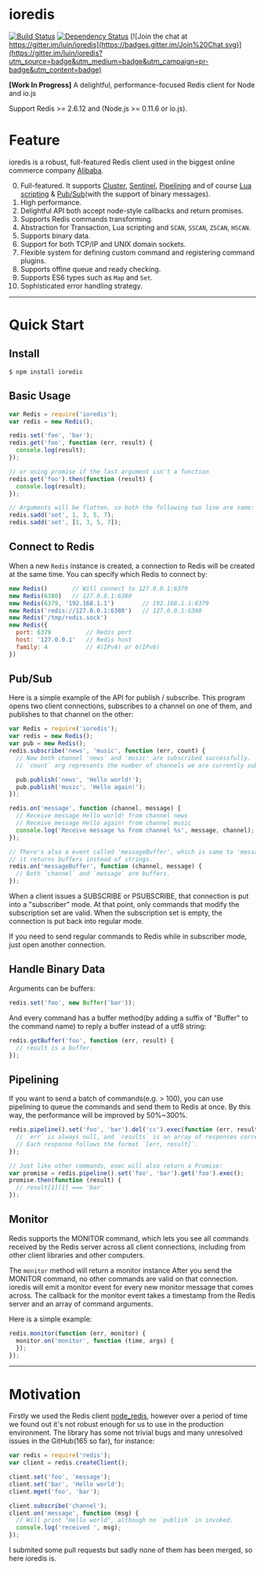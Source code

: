 # ioredis

[![Build Status](https://travis-ci.org/luin/ioredis.png?branch=master)](https://travis-ci.org/luin/ioredis)
[![Dependency Status](https://david-dm.org/luin/ioredis.svg)](https://david-dm.org/luin/ioredis)
[![Join the chat at https://gitter.im/luin/ioredis](https://badges.gitter.im/Join%20Chat.svg)](https://gitter.im/luin/ioredis?utm_source=badge&utm_medium=badge&utm_campaign=pr-badge&utm_content=badge)

**[Work In Progress]** A delightful, performance-focused Redis client for Node and io.js

Support Redis >= 2.6.12 and (Node.js >= 0.11.6 or io.js).

# Feature
ioredis is a robust, full-featured Redis client
used in the biggest online commerce company [Alibaba](http://www.alibaba.com/).

0. Full-featured. It supports [Cluster](http://redis.io/topics/cluster-tutorial), [Sentinel](redis.io/topics/sentinel), [Pipelining](http://redis.io/topics/pipelining) and of course [Lua scripting](http://redis.io/commands/eval) & [Pub/Sub](http://redis.io/topics/pubsub)(with the support of binary messages).
0. High performance.
0. Delightful API both accept node-style callbacks and return promises.
0. Supports Redis commands transforming.
0. Abstraction for Transaction, Lua scripting and `SCAN`, `SSCAN`, `ZSCAN`, `HSCAN`.
0. Supports binary data.
0. Support for both TCP/IP and UNIX domain sockets.
0. Flexible system for defining custom command and registering command plugins.
0. Supports offine queue and ready checking.
0. Supports ES6 types such as `Map` and `Set`.
0. Sophisticated error handling strategy.

<hr>

# Quick Start

## Install
```shell
$ npm install ioredis
```

## Basic Usage

```javascript
var Redis = require('ioredis');
var redis = new Redis();

redis.set('foo', 'bar');
redis.get('foo', function (err, result) {
  console.log(result);
});

// or using promise if the last argument isn't a function
redis.get('foo').then(function (result) {
  console.log(result);
});

// Arguments will be flatten, so both the following two line are same:
redis.sadd('set', 1, 3, 5, 7);
redis.sadd('set', [1, 3, 5, 7]);
```

## Connect to Redis
When a new `Redis` instance is created,
a connection to Redis will be created at the same time.
You can specify which Redis to connect by:

```javascript
new Redis()       // Will connect to 127.0.0.1:6379
new Redis(6380)   // 127.0.0.1:6380
new Redis(6379, '192.168.1.1')        // 192.168.1.1:6379
new Redis('redis://127.0.0.1:6380')   // 127.0.0.1:6380
new Redis('/tmp/redis.sock')
new Redis({
  port: 6379          // Redis port
  host: '127.0.0.1'   // Redis host
  family: 4           // 4(IPv4) or 6(IPv6)
})
```

## Pub/Sub

Here is a simple example of the API for publish / subscribe.
This program opens two client connections, subscribes to a channel on one of them,
and publishes to that channel on the other:

```javascript
var Redis = require('ioredis');
var redis = new Redis();
var pub = new Redis();
redis.subscribe('news', 'music', function (err, count) {
  // Now both channel 'news' and 'music' are subscribed successfully.
  // `count` arg represents the number of channels we are currently subscribed to.

  pub.publish('news', 'Hello world!');
  pub.publish('music', 'Hello again!');
});

redis.on('message', function (channel, message) {
  // Receive message Hello world! from channel news
  // Receive message Hello again! from channel music
  console.log('Receive message %s from channel %s', message, channel);
});

// There's also a event called 'messageBuffer', which is same to 'message' except
// it returns buffers instead of strings.
redis.on('messageBuffer', function (channel, message) {
  // Both `channel` and `message` are buffers.
});
```
When a client issues a SUBSCRIBE or PSUBSCRIBE, that connection is put into a "subscriber" mode.
At that point, only commands that modify the subscription set are valid.
When the subscription set is empty, the connection is put back into regular mode.

If you need to send regular commands to Redis while in subscriber mode, just open another connection.

## Handle Binary Data
Arguments can be buffers:
```javascript
redis.set('foo', new Buffer('bar'));
```

And every command has a buffer method(by adding a suffix of "Buffer" to the command name)
to reply a buffer instead of a utf8 string:

```javascript
redis.getBuffer('foo', function (err, result) {
  // result is a buffer.
});
```

## Pipelining
If you want to send a batch of commands(e.g. > 100), you can use pipelining to queue
the commands and send them to Redis at once. By this way, the performance will be improved by 50%~300%.

```javascript
redis.pipeline().set('foo', 'bar').del('cc').exec(function (err, results) {
  // `err` is always null, and `results` is an array of responses corresponding the sequence the commands where chained.
  // Each response follows the format `[err, result]`.
});

// Just like other commands, exec will also return a Promise:
var promise = redis.pipeline().set('foo', 'bar').get('foo').exec();
promise.then(function (result) {
  // result[1][1] === 'bar'
});
```

## Monitor
Redis supports the MONITOR command,
which lets you see all commands received by the Redis server across all client connections,
including from other client libraries and other computers.

The `monitor` method will return a monitor instance
After you send the MONITOR command, no other commands are valid on that connection. ioredis will emit a monitor event for every new monitor message that comes across.
The callback for the monitor event takes a timestamp from the Redis server and an array of command arguments.

Here is a simple example:

```javascript
redis.monitor(function (err, monitor) {
  monitor.on('monitor', function (time, args) {
  });
});
```

<hr>

# Motivation

Firstly we used the Redis client [node_redis](https://github.com/mranney/node_redis),
however over a period of time we found out it's not robust enough for us to use
in the production environment. The library has some not trivial bugs and many unresolved
issues in the GitHub(165 so far), for instance:

```javascript
var redis = require('redis');
var client = redis.createClient();

client.set('foo', 'message');
client.set('bar', 'Hello world');
client.mget('foo', 'bar');

client.subscribe('channel');
client.on('message', function (msg) {
  // Will print "Hello world", although no `publish` in invoked.
  console.log('received ', msg);
});
```

I submited some pull requests but sadly none of them has been merged, so here ioredis is.
